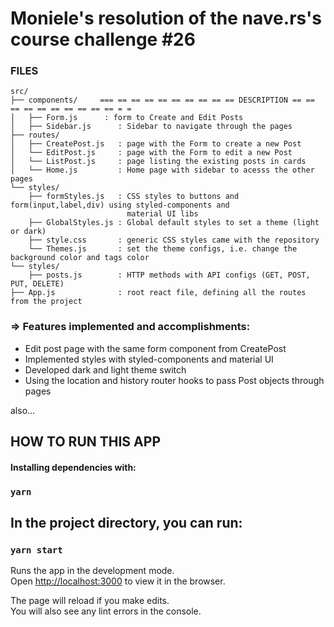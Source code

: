 
# Moniele's resolution of the nave.rs's course challenge #26

### FILES

    src/
    ├── components/		=== == == == == == == == == == DESCRIPTION == == == == == == == == == == = =  
    │   ├── Form.js    	 : form to Create and Edit Posts 
    │   ├── Sidebar.js      : Sidebar to navigate through the pages
    ├── routes/
    │   ├── CreatePost.js   : page with the Form to create a new Post
    │   └── EditPost.js     : page with the Form to edit a new Post
    │   └── ListPost.js     : page listing the existing posts in cards
    │   └── Home.js         : Home page with sidebar to acesss the other pages
    └── styles/
        ├── formStyles.js   : CSS styles to buttons and form(input,label,div) using styled-components and 
                              material UI libs
        ├── GlobalStyles.js : Global default styles to set a theme (light or dark)
        ├── style.css       : generic CSS styles came with the repository
        └── Themes.js       : set the theme configs, i.e. change the background color and tags color
    └── styles/
        ├── posts.js        : HTTP methods with API configs (GET, POST, PUT, DELETE)
    ├── App.js              : root react file, defining all the routes from the project



### => Features implemented and accomplishments:

- Edit post page with the same form component from CreatePost
- Implemented styles with styled-components and material UI
- Developed dark and light theme switch
- Using the location and history router hooks to pass Post objects through pages


also... 

## HOW TO RUN THIS APP

#### Installing dependencies with:

### `yarn`


## In the project directory, you can run:

### `yarn start`

Runs the app in the development mode.\
Open [http://localhost:3000](http://localhost:3000) to view it in the browser.

The page will reload if you make edits.\
You will also see any lint errors in the console.













